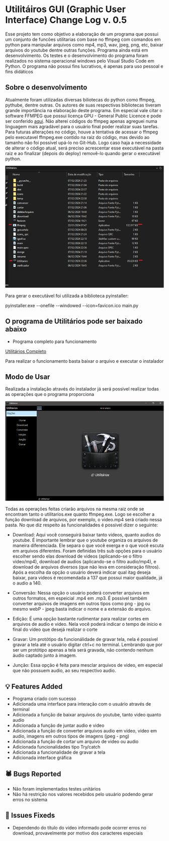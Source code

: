 # Utilitáiros GUI (Graphic User Interface) Change Log v. 0.5
Esse projeto tem como objetivo a elaboração de um programa que possui um conjunto de funcões utilitarias com base no ffmpeg com comandos em python para manipular arquivos como mp4, mp3, wav, jpeg, png, etc, baixar arquivos do youtube dentre outras funções. Programa ainda está em desenvolvimento. Os testes e o desenvolvimento do programa foram realizados no sistema operacional windows pelo Visual Studio Code em Python. O programa não possui fins lucrativos, é apenas para uso pessoal e fins didáticos

## Sobre o desenvolvimento

Atualmente foram utilizadas diversas biliotecas do python como ffmpeg, pythube, dentre outras. Os autores de suas respectivas bibliotecas tiveram grande importância na elaboração deste programa. Em especial vale citar o software FFMPEG que possui licença GPU - General Public Licence e pode ser conferido [aqui](https://ffmpeg.org/).
Não alterei códigos do ffmpeg apenas agreguei numa linguagem mais agradável para o usuário final poder realizar suas tarefas.
Para futuras alterações no código, houve a tentativa de acessar o ffmpeg pelo executavel ffmpeg.exe contido na raiz do código, mas devido ao tamanho não foi possível upá-lo no Git-Hub. Logo caso haja a necessidade de alterar o código atual, será preciso  acrescentar esse executável na pasta raiz e ao finalizar (depois do deploy) removê-lo quando gerar o executável python.

![Organização dos Arquivos](https://github.com/Igor-Wolf/Utilitarios/blob/GUI/organiza%C3%A7%C3%A3o%20dos%20arquivos.png?raw=true)

Para gerar o executável foi utilizada a biblioteca pyinstaller:

pyinstaller.exe --onefile --windowed --icon=favicon.ico main.py



## O programa de Utilitários pode ser baixado abaixo


- Programa completo para funcionamento

[Utilitários Completo](https://mega.nz/file/Qa4RjZJC#v6mU-_wMq_Wblkq5cPwxMTs_32CrolWVsNf4HaTxRVI)

Para realizar o funcionamento basta baixar o arquivo e executar o instalador

## Modo de Usar

Realizada a instalação através do instalador já será possivel realizar todas as operações que o programa proporciona

![Tela de Início](https://github.com/Igor-Wolf/Utilitarios/blob/GUI/programa%20rodando.png?raw=true)

Todas as operações feitas criarão arquivos na mesma raiz onde se encontram tanto o utilitarios.exe quanto ffmpeg.exe. Logo se escolher a função download de arquivos, por exemplo, o video.mp4 será criado nessa pasta.
No que diz respeito às funcionalidades é possível dizer o seguinte:

- Download: Aqui você conseguirá baixar tanto videos, quanto audios do youtube. É importante lembrar que o youtube organiza os arquivos de maneira diferenciada. Ele separa o que você exerga e o que você escuta em arquivos diferentes. Foram definidas três sub opções para o usuário escolher sendo elas download de videos (aplicando-se o filtro video/mp4), download de audios (aplicando-se o filtro audio/mp4), e download de arquivos diversos (que não leva em consideração filtros). Após a escolha da opção o usuário deverá indicar qual itag deseja baixar, para videos é recomendada a 137 que possui maior qualidade, já o audio a 140.

- Conversão: Nessa opção o usuário poderá converter arquivos em outros formatos, em espeicial .mp4 em .mp3. É possivel também converter arquivos de imagens em outros tipos como png - jpg ou mesmo webP - jpeg basta indicar o nome e a extensão do arquivo.

- Edição: É uma opção bastante rudimentar para realizar cortes em arquivos de audio e video. Nela você poderá indicar o tempo de início e final do vídeo que desejá realizar o corte

- Gravar: Um protótipo da funcionálidade de gravar tela, nela é possivel gravar a tela até o usuário digitar ctrl+c no terminal. Lembrando que por ser um protótipo apenas a tela será gravada, não contendo nenhum áudio captado junto à imagem.

- Junção: Essa opção é feita para mesclar arquivos de video, em especial que não possuem audio, ao seu respectivo audio.

## 💡 Features Added

- Programa criado com sucesso
- Adicionada uma interface para interação com o usuário através de terminal
- Adicionada a função de baixar arquivos do youtube, tanto video quanto audio
- Adicionada a função de juntar audio e video
- Adicionada a função de converter arquivos audio em video, video em audio, imagens em outros tipos de imagens (jpeg - png)
- Adicionada a função de cortar um arquivo de video ou audio
- Adicionada funcionalidades tipo Try/catch
- Adicionada a funcionalidade de gravar a tela
- Adicionada interface gráfica

## 🕷️ Bugs Reported

- Não foram implementados testes unitários
- Não há restrição nos valores recebidos pelo usuário podendo gerar erros no sistema



## 🔧 Issues Fixeds

-  Dependendo do título do vídeo informado pode ocorrer erros no download, provavelmente por motivo dos caracteres especiais

